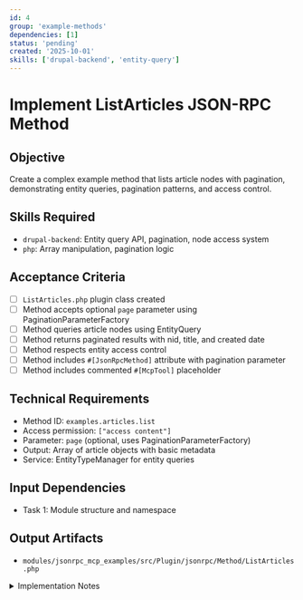 ```yaml
---
id: 4
group: 'example-methods'
dependencies: [1]
status: 'pending'
created: '2025-10-01'
skills: ['drupal-backend', 'entity-query']
---
```


# Implement ListArticles JSON-RPC Method

## Objective

Create a complex example method that lists article nodes with pagination, demonstrating entity queries, pagination patterns, and access control.

## Skills Required

- `drupal-backend`: Entity query API, pagination, node access system
- `php`: Array manipulation, pagination logic

## Acceptance Criteria

- [ ] `ListArticles.php` plugin class created
- [ ] Method accepts optional `page` parameter using PaginationParameterFactory
- [ ] Method queries article nodes using EntityQuery
- [ ] Method returns paginated results with nid, title, and created date
- [ ] Method respects entity access control
- [ ] Method includes `#[JsonRpcMethod]` attribute with pagination parameter
- [ ] Method includes commented `#[McpTool]` placeholder

## Technical Requirements

- Method ID: `examples.articles.list`
- Access permission: `["access content"]`
- Parameter: `page` (optional, uses PaginationParameterFactory)
- Output: Array of article objects with basic metadata
- Service: EntityTypeManager for entity queries

## Input Dependencies

- Task 1: Module structure and namespace

## Output Artifacts

- `modules/jsonrpc_mcp_examples/src/Plugin/jsonrpc/Method/ListArticles.php`

<details>
<summary>Implementation Notes</summary>

### Class Structure

```php
<?php

declare(strict_types=1);

namespace Drupal\jsonrpc_mcp_examples\Plugin\jsonrpc\Method;

use Drupal\Core\Entity\EntityTypeManagerInterface;
use Drupal\Core\StringTranslation\TranslatableMarkup;
use Drupal\jsonrpc\Attribute\JsonRpcMethod;
use Drupal\jsonrpc\Attribute\JsonRpcParameterDefinition;
use Drupal\jsonrpc\JsonRpcObject\ParameterBag;
use Drupal\jsonrpc\ParameterFactory\PaginationParameterFactory;
use Drupal\jsonrpc\Plugin\JsonRpcMethodBase;
use Symfony\Component\DependencyInjection\ContainerInterface;

/**
 * Lists article nodes with pagination support.
 *
 * This example demonstrates:
 * - EntityQuery usage for content retrieval
 * - Pagination using PaginationParameterFactory
 * - Entity access checking
 * - Structured output with multiple fields
 */
#[JsonRpcMethod(
  id: "examples.articles.list",
  usage: new TranslatableMarkup("Lists article nodes with optional pagination"),
  access: ["access content"],
  params: [
    'page' => new JsonRpcParameterDefinition(
      'page',
      NULL,
      PaginationParameterFactory::class,
      new TranslatableMarkup("Pagination parameters (offset and limit)"),
      FALSE
    ),
  ]
)]
// TODO: Replace with actual #[McpTool] attribute once implemented
// #[McpTool(
//   title: "List Articles",
//   annotations: ['category' => 'content', 'supports_pagination' => true]
// )]
class ListArticles extends JsonRpcMethodBase {

  public function __construct(
    array $configuration,
    string $plugin_id,
    $plugin_definition,
    protected EntityTypeManagerInterface $entityTypeManager,
  ) {
    parent::__construct($configuration, $plugin_id, $plugin_definition);
  }

  public static function create(ContainerInterface $container, array $configuration, $plugin_id, $plugin_definition): static {
    return new static(
      $configuration,
      $plugin_id,
      $plugin_definition,
      $container->get('entity_type.manager')
    );
  }

  public function execute(ParameterBag $params): array {
    $pagination = $params->get('page');

    // Build entity query
    $query = $this->entityTypeManager->getStorage('node')->getQuery()
      ->condition('type', 'article')
      ->condition('status', 1)
      ->accessCheck(TRUE)
      ->sort('created', 'DESC');

    // Apply pagination if provided
    if ($pagination) {
      $query->range($pagination['offset'], $pagination['limit']);
    }

    $nids = $query->execute();

    if (empty($nids)) {
      return [];
    }

    // Load nodes
    $nodes = $this->entityTypeManager->getStorage('node')->loadMultiple($nids);

    $result = [];
    foreach ($nodes as $node) {
      // Double-check access (query accessCheck is applied, but be explicit)
      if ($node->access('view')) {
        $result[] = [
          'nid' => (int) $node->id(),
          'title' => $node->getTitle(),
          'created' => (int) $node->getCreatedTime(),
        ];
      }
    }

    return $result;
  }

  public static function outputSchema(): array {
    return [
      'type' => 'array',
      'items' => [
        'type' => 'object',
        'properties' => [
          'nid' => [
            'type' => 'integer',
            'description' => 'Node ID',
          ],
          'title' => [
            'type' => 'string',
            'description' => 'Article title',
          ],
          'created' => [
            'type' => 'integer',
            'description' => 'Creation timestamp',
          ],
        ],
        'required' => ['nid', 'title', 'created'],
      ],
    ];
  }

}
```

### Key Implementation Points

1. **Pagination Parameter**: Uses PaginationParameterFactory (optional parameter)
2. **Entity Query**: Filters by type='article', status=1, applies access check
3. **Sorting**: Orders by created date descending (newest first)
4. **Access Control**:
   - Query-level: `->accessCheck(TRUE)`
   - Entity-level: `$node->access('view')` for extra safety
5. **Structured Output**: Returns array with nid, title, created timestamp
6. **Empty Result Handling**: Returns empty array if no results

### Pagination Usage

Without pagination (returns all articles):

```bash
drush jsonrpc:request examples.articles.list '{}'
```

With pagination (offset 0, limit 10):

```bash
drush jsonrpc:request examples.articles.list '{"page": {"offset": 0, "limit": 10}}'
```

### Expected Output Example

```json
[
  {
    "nid": 42,
    "title": "Latest Article",
    "created": 1696118400
  },
  {
    "nid": 41,
    "title": "Previous Article",
    "created": 1696032000
  }
]
```

</details>
